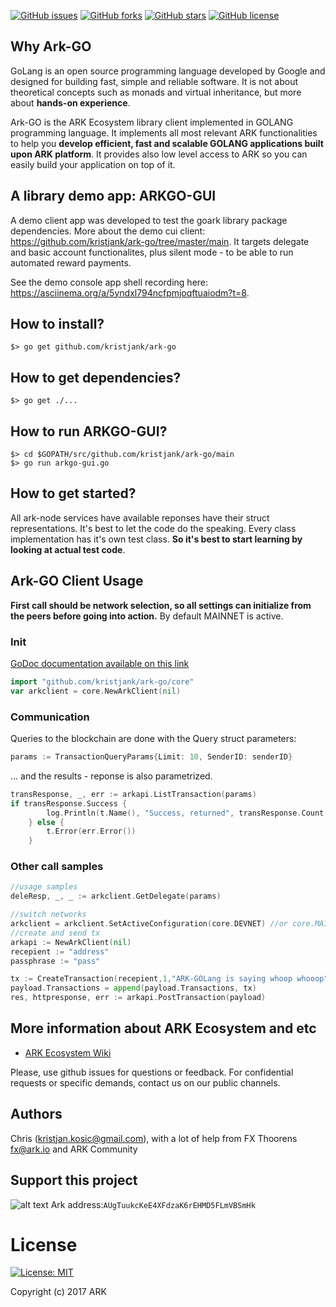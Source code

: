 [![GitHub issues](https://img.shields.io/github/issues/kristjank/ark-net.svg)](https://github.com/kristjank/ark-go/issues)&nbsp;[![GitHub forks](https://img.shields.io/github/forks/kristjank/ark-net.svg)](https://github.com/kristjank/ark-go/network)&nbsp;[![GitHub stars](https://img.shields.io/github/stars/kristjank/ark-net.svg)](https://github.com/kristjank/ark-go/stargazers)&nbsp;[![GitHub license](https://img.shields.io/badge/license-MIT-blue.svg)](https://raw.githubusercontent.com/kristjank/ark-go/master/LICENSE)

## Why Ark-GO
GoLang is an open source programming language developed by Google and designed for building fast, simple and reliable software. It is not about theoretical concepts such as monads and virtual inheritance, but more about **hands-on experience**.

Ark-GO is the ARK Ecosystem library client implemented in GOLANG programming language. It implements all most relevant ARK functionalities to help you  **develop efficient, fast and scalable GOLANG applications built upon ARK platform**. It provides also low level access to ARK so you can easily build your application on top of it.

## A library demo app: ARKGO-GUI
A demo client app was developed to test the goark library package dependencies. More about the demo cui client: https://github.com/kristjank/ark-go/tree/master/main. It targets delegate and basic account functionalites, plus silent mode - to be able to run automated reward payments.

See the demo console app shell recording here:
https://asciinema.org/a/5yndxl794ncfpmjoqftuaiodm?t=8.

## How to install?
```
$> go get github.com/kristjank/ark-go
```

## How to get dependencies?
```
$> go get ./...
```

## How to run ARKGO-GUI?
```
$> cd $GOPATH/src/github.com/kristjank/ark-go/main
$> go run arkgo-gui.go
```


## How to get started?
All ark-node services have available reponses have their struct representations. It's best to let the code do the speaking. Every class implementation has it's own test class. **So it's best to start learning by looking at actual test code**.

## Ark-GO Client Usage
**First call should be network selection, so all settings can initialize from the peers before going into action.**  By default MAINNET is active.

### Init
[GoDoc documentation available on this link](https://godoc.org/github.com/kristjank/ark-go/core)
```go
import "github.com/kristjank/ark-go/core"
var arkclient = core.NewArkClient(nil)
```

### Communication
Queries to the blockchain are done with the Query struct parameters:

```go
params := TransactionQueryParams{Limit: 10, SenderID: senderID}
```
... and the results -  reponse is also parametrized.
```go
transResponse, _, err := arkapi.ListTransaction(params)
if transResponse.Success {
		log.Println(t.Name(), "Success, returned", transResponse.Count, "transactions")
	} else {
		t.Error(err.Error())
	}
```

### Other call samples
```go
//usage samples
deleResp, _, _ := arkclient.GetDelegate(params)

//switch networks
arkclient = arkclient.SetActiveConfiguration(core.DEVNET) //or core.MAINNET
//create and send tx
arkapi := NewArkClient(nil)
recepient := "address"
passphrase := "pass"

tx := CreateTransaction(recepient,1,"ARK-GOLang is saying whoop whooop",passphrase, "")
payload.Transactions = append(payload.Transactions, tx)
res, httpresponse, err := arkapi.PostTransaction(payload)
```
## More information about ARK Ecosystem and etc
* [ARK Ecosystem Wiki](https://github.com/ArkEcosystem/wiki)

Please, use github issues for questions or feedback. For confidential requests or specific demands, contact us on our public channels.

## Authors
Chris (kristjan.kosic@gmail.com), with a lot of help from FX Thoorens fx@ark.io and ARK Community

## Support this project
![alt text](https://github.com/Moustikitos/arky/raw/master/ark-logo.png)
Ark address:``AUgTuukcKeE4XFdzaK6rEHMD5FLmVBSmHk``


# License
[![License: MIT](https://img.shields.io/badge/License-MIT-yellow.svg)](https://opensource.org/licenses/MIT)

Copyright (c) 2017 ARK
